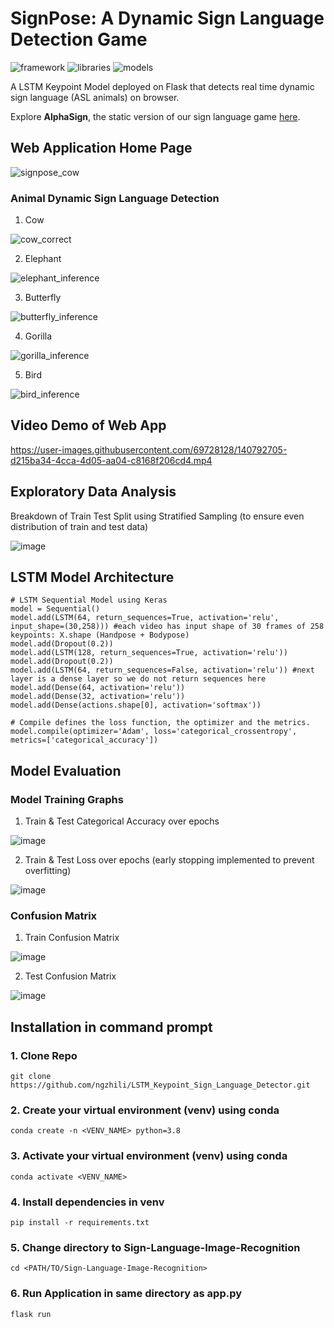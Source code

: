 # SignPose: A Dynamic Sign Language Detection Game
![framework](https://img.shields.io/badge/framework-flask-red)
![libraries](https://img.shields.io/badge/libraries-tensorflow,opencv,mediapipe-green)
![models](https://img.shields.io/badge/models-lstm,mediapipe_holstic-yellow)

A LSTM Keypoint Model deployed on Flask that detects real time dynamic sign language (ASL animals) on browser.

Explore **AlphaSign**, the static version of our sign language game [here](https://github.com/yappeizhen/AlphaSign).


## Web Application Home Page
![signpose_cow](https://user-images.githubusercontent.com/69728128/140792190-7909b360-1703-4a62-8642-5fd6ab2400c1.JPG)


### Animal Dynamic Sign Language Detection

1. Cow

![cow_correct](https://user-images.githubusercontent.com/69728128/140792079-6e63fb65-9403-46a5-97d7-86bad5e25068.gif)

2. Elephant

![elephant_inference](https://user-images.githubusercontent.com/69728128/140793900-d1846730-643b-4daa-b39c-1d2f967caa22.gif)

3. Butterfly

![butterfly_inference](https://user-images.githubusercontent.com/69728128/140794314-463e5e06-a765-4234-9821-cda51ee477ef.gif)

4. Gorilla

![gorilla_inference](https://user-images.githubusercontent.com/69728128/140794693-b2abdc2e-8bb0-45b2-bf1f-eef7761c9c3a.gif)

5. Bird

![bird_inference](https://user-images.githubusercontent.com/69728128/140794935-ba3cc88c-df70-4e9d-ab90-6c46610b1d30.gif)

## Video Demo of Web App

https://user-images.githubusercontent.com/69728128/140792705-d215ba34-4cca-4d05-aa04-c8168f206cd4.mp4

## Exploratory Data Analysis
Breakdown of Train Test Split using Stratified Sampling (to ensure even distribution of train and test data)

![image](https://github.com/ngzhili/SignPose/blob/47cd40e2e2c0a842177228ab721211993c860188/readme-images/train-test-split.JPG)


## LSTM Model Architecture
```
# LSTM Sequential Model using Keras
model = Sequential()
model.add(LSTM(64, return_sequences=True, activation='relu', input_shape=(30,258))) #each video has input shape of 30 frames of 258 keypoints: X.shape (Handpose + Bodypose)
model.add(Dropout(0.2))
model.add(LSTM(128, return_sequences=True, activation='relu'))
model.add(Dropout(0.2))
model.add(LSTM(64, return_sequences=False, activation='relu')) #next layer is a dense layer so we do not return sequences here
model.add(Dense(64, activation='relu'))
model.add(Dense(32, activation='relu'))
model.add(Dense(actions.shape[0], activation='softmax'))

# Compile defines the loss function, the optimizer and the metrics. 
model.compile(optimizer='Adam', loss='categorical_crossentropy', metrics=['categorical_accuracy'])
```

## Model Evaluation

### Model Training Graphs
1. Train & Test Categorical Accuracy over epochs

![image](https://github.com/ngzhili/SignPose/blob/47cd40e2e2c0a842177228ab721211993c860188/readme-images/Model%20Training%20and%20Validation%20Categorical%20Accuracy.jpg)

2. Train & Test Loss over epochs (early stopping implemented to prevent overfitting)

![image](https://github.com/ngzhili/SignPose/blob/47cd40e2e2c0a842177228ab721211993c860188/readme-images/Model%20Training%20and%20Validation%20Loss.jpg)

### Confusion Matrix
1. Train Confusion Matrix

![image](https://github.com/ngzhili/SignPose/blob/47cd40e2e2c0a842177228ab721211993c860188/readme-images/train-confusion-matrix.JPG)

2. Test Confusion Matrix

![image](https://github.com/ngzhili/SignPose/blob/47cd40e2e2c0a842177228ab721211993c860188/readme-images/test-confusion-matrix.JPG)


## Installation in command prompt
### 1. Clone Repo
```
git clone https://github.com/ngzhili/LSTM_Keypoint_Sign_Language_Detector.git
```
### 2. Create your virtual environment (venv) using conda
```
conda create -n <VENV_NAME> python=3.8
```

### 3. Activate your virtual environment (venv) using conda
```
conda activate <VENV_NAME>
```

### 4. Install dependencies in venv
```
pip install -r requirements.txt
```

### 5. Change directory to Sign-Language-Image-Recognition
```
cd <PATH/TO/Sign-Language-Image-Recognition>
```
### 6. Run Application in same directory as app.py
```
flask run
```
